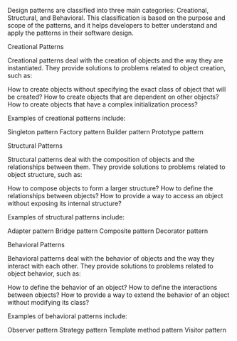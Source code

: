 Design patterns are classified into three main categories: Creational, Structural, and Behavioral. This classification is based on the purpose and scope of the patterns, and it helps developers to better understand and apply the patterns in their software design.


Creational Patterns


Creational patterns deal with the creation of objects and the way they are instantiated. They provide solutions to problems related to object creation, such as:


How to create objects without specifying the exact class of object that will be created?
How to create objects that are dependent on other objects?
How to create objects that have a complex initialization process?

Examples of creational patterns include:


Singleton pattern
Factory pattern
Builder pattern
Prototype pattern

Structural Patterns


Structural patterns deal with the composition of objects and the relationships between them. They provide solutions to problems related to object structure, such as:


How to compose objects to form a larger structure?
How to define the relationships between objects?
How to provide a way to access an object without exposing its internal structure?

Examples of structural patterns include:


Adapter pattern
Bridge pattern
Composite pattern
Decorator pattern

Behavioral Patterns


Behavioral patterns deal with the behavior of objects and the way they interact with each other. They provide solutions to problems related to object behavior, such as:


How to define the behavior of an object?
How to define the interactions between objects?
How to provide a way to extend the behavior of an object without modifying its class?

Examples of behavioral patterns include:


Observer pattern
Strategy pattern
Template method pattern
Visitor pattern
